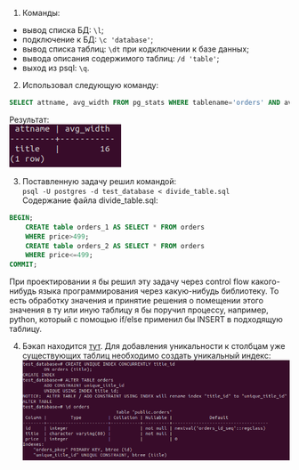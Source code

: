 1. Команды:   
* вывод списка БД: ```\l```;
* подключение к БД: ```\c 'database'```;
* вывод списка таблиц: ```\dt``` при кодключении к базе данных;
* вывода описания содержимого таблиц: ```/d 'table'```;
* выход из psql: ```\q```.   

2. Использовал следующую команду:   
```sql
SELECT attname, avg_width FROM pg_stats WHERE tablename='orders' AND avg_width=(SELECT MAX(avg_width) FROM pg_stats WHERE tablename='orders');
```
Результат:   
![](screenshots/psg_stats.png)

3. Поставленную задачу решил командой:   
```psql -U postgres -d test_database < divide_table.sql```   
Содержание файла divide_table.sql:   
```sql
BEGIN;
	CREATE table orders_1 AS SELECT * FROM orders
	WHERE price>499;
	CREATE table orders_2 AS SELECT * FROM orders
	WHERE price<=499;
COMMIT;
```   
При проектировании я бы решил эту задачу через control flow какого-нибудь языка программирования через какую-нибудь библиотеку. То есть обработку значения и принятие решения о помещении этого значения в ту или иную таблицу я бы поручил процессу, например, python, который с помощью if/else применил бы INSERT в подходящую таблицу.

4. Бэкап находится [тут](backups/test_database_backup.sql). Для добавления уникальности к столбцам уже существующих таблиц необходимо создать уникальный индекс:   
![](screenshots/unique_index.png)
